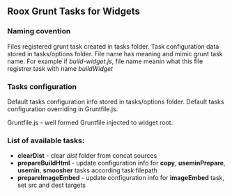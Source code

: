 ## Roox Grunt Tasks for Widgets ##

### Naming covention ###

Files registered  grunt task created in tasks folder. Task configuration data stored in tasks/options folder.
File name has meaning and mimic grunt task name. For example if _build-widget.js_, file name meanin what this file registrer task with name _buildWidget_

### Tasks configuration ###

Default tasks configuration info stored in tasks/options folder. Default tasks configuration overriding in Gruntfile.js.

Gruntfile.js - well formed Gruntfile injected to widget root.

### List of available tasks: ###

- __clearDist__ - clear _dist_ folder from concat sources
- __prepareBuildHtml__ - update configuration info for __copy__, __useminPrepare__, __usemin__, __smoosher__ tasks according task filepath
- __prepareImageEmbed__ - update configuration info for __imageEmbed__ task, set src and dest targets
